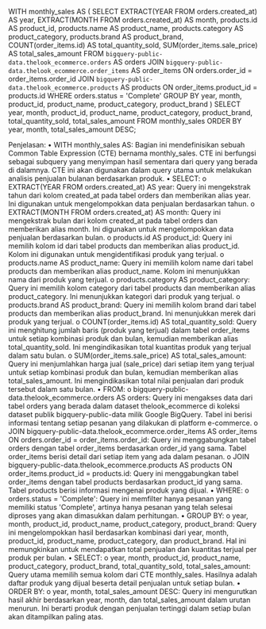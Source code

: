 WITH monthly_sales AS (
    SELECT
        EXTRACT(YEAR FROM orders.created_at) AS year,
        EXTRACT(MONTH FROM orders.created_at) AS month,
        products.id AS product_id,
        products.name AS product_name,
        products.category AS product_category,
        products.brand AS product_brand,
        COUNT(order_items.id) AS total_quantity_sold,
        SUM(order_items.sale_price) AS total_sales_amount
    FROM
        `bigquery-public-data.thelook_ecommerce.orders` AS orders
    JOIN
        `bigquery-public-data.thelook_ecommerce.order_items` AS order_items
        ON orders.order_id = order_items.order_id
    JOIN
        `bigquery-public-data.thelook_ecommerce.products` AS products
        ON order_items.product_id = products.id
    WHERE
        orders.status = 'Complete'
    GROUP BY
        year, month, product_id, product_name, product_category, product_brand
)
SELECT
    year,
    month,
    product_id,
    product_name,
    product_category,
    product_brand,
    total_quantity_sold,
    total_sales_amount
FROM
    monthly_sales
ORDER BY
    year, month, total_sales_amount DESC;



Penjelasan:
•	WITH monthly_sales AS: Bagian ini mendefinisikan sebuah Common Table Expression (CTE) bernama monthly_sales. CTE ini berfungsi sebagai subquery yang menyimpan hasil sementara dari query yang berada di dalamnya. CTE ini akan digunakan dalam query utama untuk melakukan analisis penjualan bulanan berdasarkan produk.
•	SELECT:
o	EXTRACT(YEAR FROM orders.created_at) AS year: Query ini mengekstrak tahun dari kolom created_at pada tabel orders dan memberikan alias year. Ini digunakan untuk mengelompokkan data penjualan berdasarkan tahun.
o	EXTRACT(MONTH FROM orders.created_at) AS month: Query ini mengekstrak bulan dari kolom created_at pada tabel orders dan memberikan alias month. Ini digunakan untuk mengelompokkan data penjualan berdasarkan bulan.
o	products.id AS product_id: Query ini memilih kolom id dari tabel products dan memberikan alias product_id. Kolom ini digunakan untuk mengidentifikasi produk yang terjual.
o	products.name AS product_name: Query ini memilih kolom name dari tabel products dan memberikan alias product_name. Kolom ini menunjukkan nama dari produk yang terjual.
o	products.category AS product_category: Query ini memilih kolom category dari tabel products dan memberikan alias product_category. Ini menunjukkan kategori dari produk yang terjual.
o	products.brand AS product_brand: Query ini memilih kolom brand dari tabel products dan memberikan alias product_brand. Ini menunjukkan merek dari produk yang terjual.
o	COUNT(order_items.id) AS total_quantity_sold: Query ini menghitung jumlah baris (produk yang terjual) dalam tabel order_items untuk setiap kombinasi produk dan bulan, kemudian memberikan alias total_quantity_sold. Ini mengindikasikan total kuantitas produk yang terjual dalam satu bulan.
o	SUM(order_items.sale_price) AS total_sales_amount: Query ini menjumlahkan harga jual (sale_price) dari setiap item yang terjual untuk setiap kombinasi produk dan bulan, kemudian memberikan alias total_sales_amount. Ini mengindikasikan total nilai penjualan dari produk tersebut dalam satu bulan.
•	FROM:
o	bigquery-public-data.thelook_ecommerce.orders AS orders: Query ini mengakses data dari tabel orders yang berada dalam dataset thelook_ecommerce di koleksi dataset publik bigquery-public-data milik Google BigQuery. Tabel ini berisi informasi tentang setiap pesanan yang dilakukan di platform e-commerce.
o	JOIN bigquery-public-data.thelook_ecommerce.order_items AS order_items ON orders.order_id = order_items.order_id: Query ini menggabungkan tabel orders dengan tabel order_items berdasarkan order_id yang sama. Tabel order_items berisi detail dari setiap item yang ada dalam pesanan.
o	JOIN bigquery-public-data.thelook_ecommerce.products AS products ON order_items.product_id = products.id: Query ini menggabungkan tabel order_items dengan tabel products berdasarkan product_id yang sama. Tabel products berisi informasi mengenai produk yang dijual.
•	WHERE:
o	orders.status = 'Complete': Query ini memfilter hanya pesanan yang memiliki status 'Complete', artinya hanya pesanan yang telah selesai diproses yang akan dimasukkan dalam perhitungan.
•	GROUP BY:
o	year, month, product_id, product_name, product_category, product_brand: Query ini mengelompokkan hasil berdasarkan kombinasi dari year, month, product_id, product_name, product_category, dan product_brand. Hal ini memungkinkan untuk mendapatkan total penjualan dan kuantitas terjual per produk per bulan.
•	SELECT:
o	year, month, product_id, product_name, product_category, product_brand, total_quantity_sold, total_sales_amount: Query utama memilih semua kolom dari CTE monthly_sales. Hasilnya adalah daftar produk yang dijual beserta detail penjualan untuk setiap bulan.
•	ORDER BY:
o	year, month, total_sales_amount DESC: Query ini mengurutkan hasil akhir berdasarkan year, month, dan total_sales_amount dalam urutan menurun. Ini berarti produk dengan penjualan tertinggi dalam setiap bulan akan ditampilkan paling atas.


